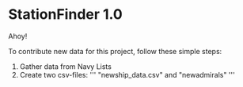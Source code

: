 # StationFinder 1.0
Ahoy!


To contribute new data for this project, follow these simple steps:

1. Gather data from Navy Lists
2. Create two csv-files:
  '''
  "newship_data.csv" and "newadmirals"
  '''
